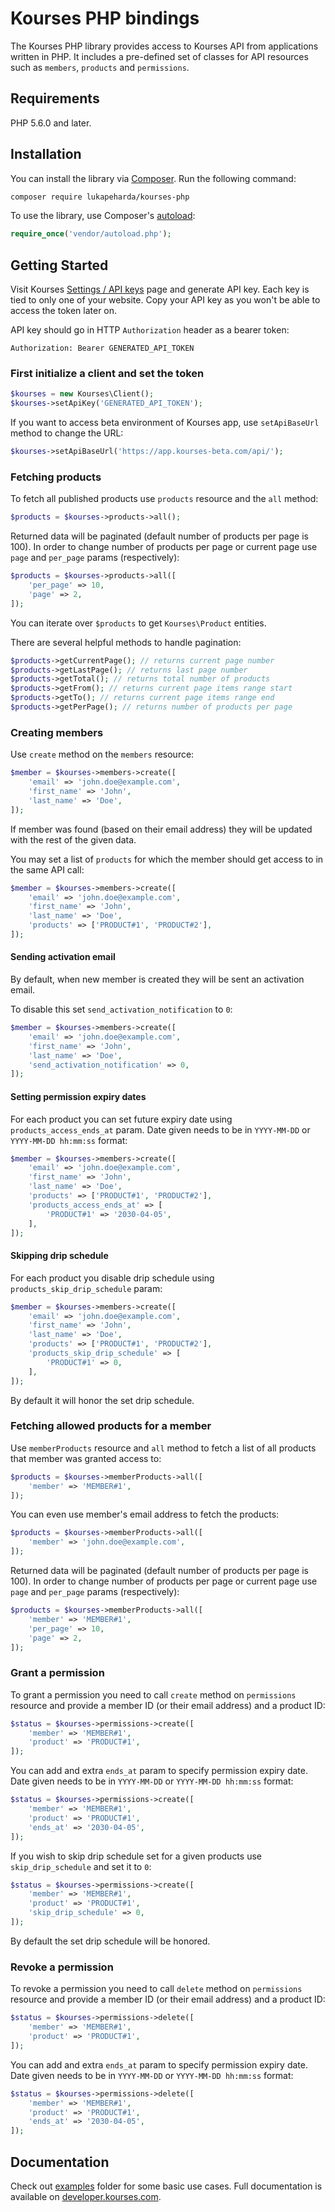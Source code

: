 # Kourses PHP bindings

The Kourses PHP library provides access to Kourses API from applications written in PHP. It includes a pre-defined set of classes for API resources such as `members`, `products` and `permissions`.

## Requirements

PHP 5.6.0 and later.

## Installation

You can install the library via [Composer](http://getcomposer.org/). Run the following command:

```bash
composer require lukapeharda/kourses-php
```

To use the library, use Composer's [autoload](https://getcomposer.org/doc/01-basic-usage.md#autoloading):

```php
require_once('vendor/autoload.php');
```

## Getting Started

Visit Kourses [Settings / API keys](https://app.kourses.com/settings/api-keys) page and generate API key. Each key is tied to only one of your website. Copy your API key as you won't be able to access the token later on.

API key should go in HTTP `Authorization` header as a bearer token:

```
Authorization: Bearer GENERATED_API_TOKEN
```

### First initialize a client and set the token

```php
$kourses = new Kourses\Client();
$kourses->setApiKey('GENERATED_API_TOKEN');
```

If you want to access beta environment of Kourses app, use `setApiBaseUrl` method to change the URL:

```php
$kourses->setApiBaseUrl('https://app.kourses-beta.com/api/');
```

### Fetching products

To fetch all published products use `products` resource and the `all` method:

```php
$products = $kourses->products->all();
```

Returned data will be paginated (default number of products per page is 100). In order to change number of products per page or current page use `page` and `per_page` params (respectively):

```php
$products = $kourses->products->all([
    'per_page' => 10,
    'page' => 2,
]);
```

You can iterate over `$products` to get `Kourses\Product` entities.

There are several helpful methods to handle pagination:

```php
$products->getCurrentPage(); // returns current page number
$products->getLastPage(); // returns last page number
$products->getTotal(); // returns total number of products
$products->getFrom(); // returns current page items range start
$products->getTo(); // returns current page items range end
$products->getPerPage(); // returns number of products per page
```

### Creating members

Use `create` method on the `members` resource:

```php
$member = $kourses->members->create([
    'email' => 'john.doe@example.com',
    'first_name' => 'John',
    'last_name' => 'Doe',
]);
```

If member was found (based on their email address) they will be updated with the rest of the given data.

You may set a list of `products` for which the member should get access to in the same API call:

```php
$member = $kourses->members->create([
    'email' => 'john.doe@example.com',
    'first_name' => 'John',
    'last_name' => 'Doe',
    'products' => ['PRODUCT#1', 'PRODUCT#2'],
]);
```

#### Sending activation email

By default, when new member is created they will be sent an activation email.

To disable this set `send_activation_notification` to `0`:

```php
$member = $kourses->members->create([
    'email' => 'john.doe@example.com',
    'first_name' => 'John',
    'last_name' => 'Doe',
    'send_activation_notification' => 0,
]);
```

#### Setting permission expiry dates

For each product you can set future expiry date using `products_access_ends_at` param. Date given needs to be in `YYYY-MM-DD` or `YYYY-MM-DD hh:mm:ss` format:

```php
$member = $kourses->members->create([
    'email' => 'john.doe@example.com',
    'first_name' => 'John',
    'last_name' => 'Doe',
    'products' => ['PRODUCT#1', 'PRODUCT#2'],
    'products_access_ends_at' => [
        'PRODUCT#1' => '2030-04-05',
    ],
]);
```

#### Skipping drip schedule

For each product you disable drip schedule using `products_skip_drip_schedule` param:

```php
$member = $kourses->members->create([
    'email' => 'john.doe@example.com',
    'first_name' => 'John',
    'last_name' => 'Doe',
    'products' => ['PRODUCT#1', 'PRODUCT#2'],
    'products_skip_drip_schedule' => [
        'PRODUCT#1' => 0,
    ],
]);
```

By default it will honor the set drip schedule.

### Fetching allowed products for a member

Use `memberProducts` resource and `all` method to fetch a list of all products that member was granted access to:

```php
$products = $kourses->memberProducts->all([
    'member' => 'MEMBER#1',
]);
```

You can even use member's email address to fetch the products:

```php
$products = $kourses->memberProducts->all([
    'member' => 'john.doe@example.com',
]);
```

Returned data will be paginated (default number of products per page is 100). In order to change number of products per page or current page use `page` and `per_page` params (respectively):

```php
$products = $kourses->memberProducts->all([
    'member' => 'MEMBER#1',
    'per_page' => 10,
    'page' => 2,
]);
```

### Grant a permission

To grant a permission you need to call `create` method on `permissions` resource and provide a member ID (or their email address) and a product ID:

```php
$status = $kourses->permissions->create([
    'member' => 'MEMBER#1',
    'product' => 'PRODUCT#1',
]);
```

You can add and extra `ends_at` param to specify permission expiry date. Date given needs to be in `YYYY-MM-DD` or `YYYY-MM-DD hh:mm:ss` format:

```php
$status = $kourses->permissions->create([
    'member' => 'MEMBER#1',
    'product' => 'PRODUCT#1',
    'ends_at' => '2030-04-05',
]);
```

If you wish to skip drip schedule set for a given products use `skip_drip_schedule` and set it to `0`:

```php
$status = $kourses->permissions->create([
    'member' => 'MEMBER#1',
    'product' => 'PRODUCT#1',
    'skip_drip_schedule' => 0,
]);
```

By default the set drip schedule will be honored.

### Revoke a permission

To revoke a permission you need to call `delete` method on `permissions` resource and provide a member ID (or their email address) and a product ID:

```php
$status = $kourses->permissions->delete([
    'member' => 'MEMBER#1',
    'product' => 'PRODUCT#1',
]);
```

You can add and extra `ends_at` param to specify permission expiry date. Date given needs to be in `YYYY-MM-DD` or `YYYY-MM-DD hh:mm:ss` format:

```php
$status = $kourses->permissions->delete([
    'member' => 'MEMBER#1',
    'product' => 'PRODUCT#1',
    'ends_at' => '2030-04-05',
]);
```

## Documentation

Check out [examples](#examples) folder for some basic use cases. Full documentation is available on [developer.kourses.com](https://developer.kourses.com).